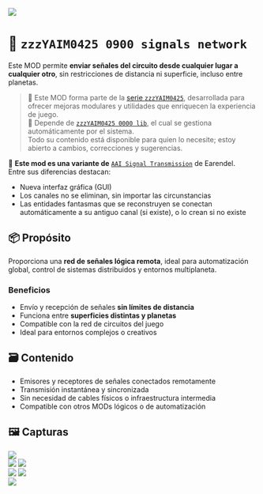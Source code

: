 
![](https://raw.githubusercontent.com/yaim0425/zzzYAIM0425-0900-signals-network/main/thumbnail.png)

# 📡 `zzzYAIM0425 0900 signals network`
Este MOD permite **enviar señales del circuito desde cualquier lugar a cualquier otro**, sin restricciones de distancia ni superficie, incluso entre planetas.

> 🧩 Este MOD forma parte de la [serie `zzzYAIM0425`](https://github.com/yaim0425), desarrollada para ofrecer mejoras modulares y utilidades que enriquecen la experiencia de juego.  
> 🔧 Depende de [`zzzYAIM0425 0000 lib`](https://github.com/yaim0425/zzzYAIM0425-0000-lib), el cual se gestiona automáticamente por el sistema.  
> Todo su contenido está disponible para quien lo necesite; estoy abierto a cambios, correcciones y sugerencias.

📌 **Este mod es una variante de** [`AAI Signal Transmission`](https://mods.factorio.com/mod/aai-signal-transmission) de Earendel.  
Entre sus diferencias destacan:

- Nueva interfaz gráfica (GUI)
- Los canales no se eliminan, sin importar las circunstancias
- Las entidades fantasmas que se reconstruyen se conectan automáticamente a su antiguo canal (si existe), o lo crean si no existe

## 📦 Propósito

Proporciona una **red de señales lógica remota**, ideal para automatización global, control de sistemas distribuidos y entornos multiplaneta.

### Beneficios

- Envío y recepción de señales **sin límites de distancia**  
- Funciona entre **superficies distintas y planetas**  
- Compatible con la red de circuitos del juego  
- Ideal para entornos complejos o creativos  

## 🗃️ Contenido

- Emisores y receptores de señales conectados remotamente  
- Transmisión instantánea y sincronizada  
- Sin necesidad de cables físicos o infraestructura intermedia  
- Compatible con otros MODs lógicos o de automatización  

## 🖼️ Capturas

![](https://raw.githubusercontent.com/yaim0425/zzzYAIM0425-0900-signals-network/main/Doc/base/Screenshot%20(1).png)  
![](https://raw.githubusercontent.com/yaim0425/zzzYAIM0425-0900-signals-network/main/Doc/base/Screenshot%20(2).png)
![](https://raw.githubusercontent.com/yaim0425/zzzYAIM0425-0900-signals-network/main/Doc/base/Screenshot%20(3).png)  
![](https://raw.githubusercontent.com/yaim0425/zzzYAIM0425-0900-signals-network/main/Doc/base/Screenshot%20(4).png)
![](https://raw.githubusercontent.com/yaim0425/zzzYAIM0425-0900-signals-network/main/Doc/base/Screenshot%20(5).png)  
![](https://raw.githubusercontent.com/yaim0425/zzzYAIM0425-0900-signals-network/main/Doc/base/Screenshot%20(6).png)  
